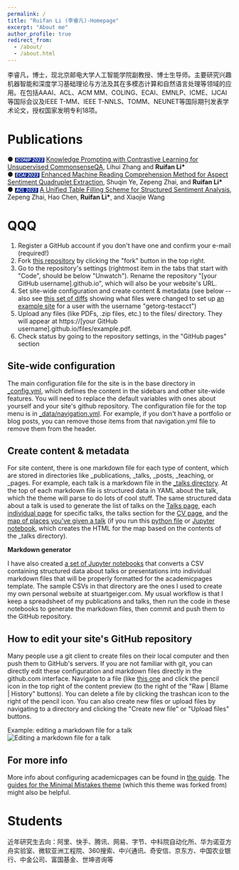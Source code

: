 ```yaml
---
permalink: /
title: "Ruifan Li (李睿凡)-Homepage"
excerpt: "About me"
author_profile: true
redirect_from: 
  - /about/
  - /about.html
---
```


李睿凡，博士，现北京邮电大学人工智能学院副教授、博士生导师。主要研究兴趣机器智能和深度学习基础理论与方法及其在多模态计算和自然语言处理等领域的应用。在包括AAAI、ACL、ACM MM、COLING、ECAI、EMNLP、ICME、IJCAI等国际会议及IEEE T-MM、IEEE T-NNLS、TOMM、NEUNET等国际期刊发表学术论文，授权国家发明专利18项。

Publications
======
&#9679;  <span style="font-size: 0.7em; color: white; background-color: #03228d; font-weight: bold; font-style: italic;"> &nbsp;ICONIP 2023 </span> &nbsp;[Knowledge Prompting with Contrastive Learning for Unsupervised CommonsenseQA](https://link.springer.com/chapter/10.1007/978-981-99-8145-8_3), Lihui Zhang and __Ruifan Li\*__  
&#9679;  <span style="font-size: 0.7em; color: white; background-color: #03228d; font-weight: bold; font-style: italic;"> &nbsp;ECAI 2023 </span> &nbsp;[Enhanced Machine Reading Comprehension Method for Aspect Sentiment Quadruplet Extraction](https://ebooks.iospress.nl/volumearticle/64532), Shuqin Ye, Zepeng Zhai, and __Ruifan Li\*__      
&#9679;  <span style="font-size: 0.7em; color: white; background-color: #03228d; font-weight: bold; font-style: italic;"> &nbsp;ACL 2023 </span> &nbsp;[A Unified Table Filling Scheme for Structured Sentiment Analysis](https://aclanthology.org/2023.acl-long.802/), Zepeng Zhai, Hao Chen, __Ruifan Li\*__, and Xiaojie Wang     

QQQ
======
1. Register a GitHub account if you don't have one and confirm your e-mail (required!)
1. Fork [this repository](https://github.com/academicpages/academicpages.github.io) by clicking the "fork" button in the top right. 
1. Go to the repository's settings (rightmost item in the tabs that start with "Code", should be below "Unwatch"). Rename the repository "[your GitHub username].github.io", which will also be your website's URL.
1. Set site-wide configuration and create content & metadata (see below -- also see [this set of diffs](http://archive.is/3TPas) showing what files were changed to set up [an example site](https://getorg-testacct.github.io) for a user with the username "getorg-testacct")
1. Upload any files (like PDFs, .zip files, etc.) to the files/ directory. They will appear at https://[your GitHub username].github.io/files/example.pdf.  
1. Check status by going to the repository settings, in the "GitHub pages" section

Site-wide configuration
------
The main configuration file for the site is in the base directory in [_config.yml](https://github.com/academicpages/academicpages.github.io/blob/master/_config.yml), which defines the content in the sidebars and other site-wide features. You will need to replace the default variables with ones about yourself and your site's github repository. The configuration file for the top menu is in [_data/navigation.yml](https://github.com/academicpages/academicpages.github.io/blob/master/_data/navigation.yml). For example, if you don't have a portfolio or blog posts, you can remove those items from that navigation.yml file to remove them from the header. 

Create content & metadata
------
For site content, there is one markdown file for each type of content, which are stored in directories like _publications, _talks, _posts, _teaching, or _pages. For example, each talk is a markdown file in the [_talks directory](https://github.com/academicpages/academicpages.github.io/tree/master/_talks). At the top of each markdown file is structured data in YAML about the talk, which the theme will parse to do lots of cool stuff. The same structured data about a talk is used to generate the list of talks on the [Talks page](https://academicpages.github.io/talks), each [individual page](https://academicpages.github.io/talks/2012-03-01-talk-1) for specific talks, the talks section for the [CV page](https://academicpages.github.io/cv), and the [map of places you've given a talk](https://academicpages.github.io/talkmap.html) (if you run this [python file](https://github.com/academicpages/academicpages.github.io/blob/master/talkmap.py) or [Jupyter notebook](https://github.com/academicpages/academicpages.github.io/blob/master/talkmap.ipynb), which creates the HTML for the map based on the contents of the _talks directory).

**Markdown generator**

I have also created [a set of Jupyter notebooks](https://github.com/academicpages/academicpages.github.io/tree/master/markdown_generator
) that converts a CSV containing structured data about talks or presentations into individual markdown files that will be properly formatted for the academicpages template. The sample CSVs in that directory are the ones I used to create my own personal website at stuartgeiger.com. My usual workflow is that I keep a spreadsheet of my publications and talks, then run the code in these notebooks to generate the markdown files, then commit and push them to the GitHub repository.

How to edit your site's GitHub repository
------
Many people use a git client to create files on their local computer and then push them to GitHub's servers. If you are not familiar with git, you can directly edit these configuration and markdown files directly in the github.com interface. Navigate to a file (like [this one](https://github.com/academicpages/academicpages.github.io/blob/master/_talks/2012-03-01-talk-1.md) and click the pencil icon in the top right of the content preview (to the right of the "Raw | Blame | History" buttons). You can delete a file by clicking the trashcan icon to the right of the pencil icon. You can also create new files or upload files by navigating to a directory and clicking the "Create new file" or "Upload files" buttons. 

Example: editing a markdown file for a talk
![Editing a markdown file for a talk](/images/editing-talk.png)

For more info
------
More info about configuring academicpages can be found in [the guide](https://academicpages.github.io/markdown/). The [guides for the Minimal Mistakes theme](https://mmistakes.github.io/minimal-mistakes/docs/configuration/) (which this theme was forked from) might also be helpful.

Students
======
近年研究生去向：阿里、快手、腾讯、网易、字节、中科院自动化所、华为诺亚方舟实验室、微软亚洲工程院、360搜索、中兴通讯、奇安信、京东方、中国农业银行、中金公司、富国基金、世坤咨询等
